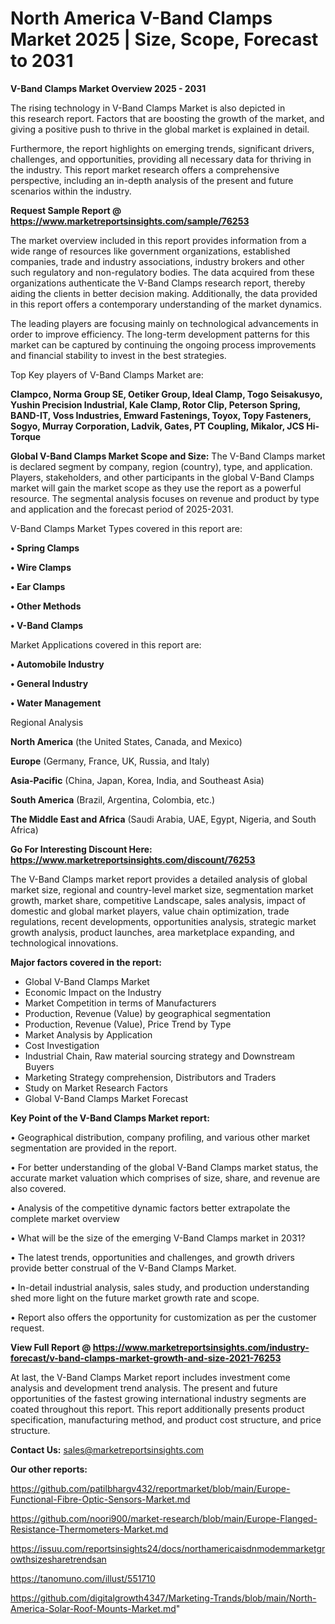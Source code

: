 # North America V-Band Clamps Market 2025 | Size, Scope, Forecast to 2031

<Strong> V-Band Clamps Market Overview 2025 - 2031</strong>

The rising technology in V-Band Clamps Market is also depicted in this research report. Factors that are boosting the growth of the market, and giving a positive push to thrive in the global market is explained in detail.

Furthermore, the report highlights on emerging trends, significant drivers, challenges, and opportunities, providing all necessary data for thriving in the industry. This report market research offers a comprehensive perspective, including an in-depth analysis of the present and future scenarios within the industry.

<strong>Request Sample Report @ <a href=https://www.marketreportsinsights.com/sample/76253>https://www.marketreportsinsights.com/sample/76253</a></strong>

The market overview included in this report provides information from a wide range of resources like government organizations, established companies, trade and industry associations, industry brokers and other such regulatory and non-regulatory bodies. The data acquired from these organizations authenticate the V-Band Clamps research report, thereby aiding the clients in better decision making. Additionally, the data provided in this report offers a contemporary understanding of the market dynamics.

The leading players are focusing mainly on technological advancements in order to improve efficiency. The long-term development patterns for this market can be captured by continuing the ongoing process improvements and financial stability to invest in the best strategies.

Top Key players of V-Band Clamps Market are:

<strong>Clampco, Norma Group SE, Oetiker Group, Ideal Clamp, Togo Seisakusyo, Yushin Precision Industrial, Kale Clamp, Rotor Clip, Peterson Spring, BAND-IT, Voss Industries, Emward Fastenings, Toyox, Topy Fasteners, Sogyo, Murray Corporation, Ladvik, Gates, PT Coupling, Mikalor, JCS Hi-Torque</strong>

<strong><b>Global V-Band Clamps Market Scope and Size:</b></strong>
The V-Band Clamps market is declared segment by company, region (country), type, and application. Players, stakeholders, and other participants in the global V-Band Clamps market will gain the market scope as they use the report as a powerful resource. The segmental analysis focuses on revenue and product by type and application and the forecast period of 2025-2031.

V-Band Clamps Market Types covered in this report are:

<strong>• Spring Clamps

• Wire Clamps

• Ear Clamps

• Other Methods

• V-Band Clamps</strong>

Market Applications covered in this report are:

<strong>• Automobile Industry

• General Industry

• Water Management</strong> 

Regional Analysis

<strong>North America</strong> (the United States, Canada, and Mexico)

<strong>Europe</strong> (Germany, France, UK, Russia, and Italy)

<strong>Asia-Pacific</strong> (China, Japan, Korea, India, and Southeast Asia)

<strong>South America</strong> (Brazil, Argentina, Colombia, etc.)

<strong>The Middle East and Africa</strong> (Saudi Arabia, UAE, Egypt, Nigeria, and South Africa)

<strong>Go For Interesting Discount Here: <a href=https://www.marketreportsinsights.com/discount/76253>https://www.marketreportsinsights.com/discount/76253</a></strong>

The V-Band Clamps market report provides a detailed analysis of global market size, regional and country-level market size, segmentation market growth, market share, competitive Landscape, sales analysis, impact of domestic and global market players, value chain optimization, trade regulations, recent developments, opportunities analysis, strategic market growth analysis, product launches, area marketplace expanding, and technological innovations.

<strong><b>Major factors covered in the report:</b></strong>
<ul>
  <li>Global V-Band Clamps Market </li>
  <li>Economic Impact on the Industry</li>
  <li>Market Competition in terms of Manufacturers</li>
  <li>Production, Revenue (Value) by geographical segmentation</li>
  <li>Production, Revenue (Value), Price Trend by Type</li>
  <li>Market Analysis by Application</li>
  <li>Cost Investigation</li>
  <li>Industrial Chain, Raw material sourcing strategy and Downstream Buyers</li>
  <li>Marketing Strategy comprehension, Distributors and Traders</li>
  <li>Study on Market Research Factors</li>
  <li>Global V-Band Clamps Market Forecast</li>
</ul>

<strong><b>Key Point of the V-Band Clamps Market report:</b></strong>

• Geographical distribution, company profiling, and various other market segmentation are provided in the report.

• For better understanding of the global V-Band Clamps market status, the accurate market valuation which comprises of size, share, and revenue are also covered.

• Analysis of the competitive dynamic factors better extrapolate the complete market overview

• What will be the size of the emerging V-Band Clamps market in 2031?

• The latest trends, opportunities and challenges, and growth drivers provide better construal of the V-Band Clamps Market.

• In-detail industrial analysis, sales study, and production understanding shed more light on the future market growth rate and scope.

• Report also offers the opportunity for customization as per the customer request.

<strong><b>View Full Report @ <a href=https://www.marketreportsinsights.com/industry-forecast/v-band-clamps-market-growth-and-size-2021-76253>https://www.marketreportsinsights.com/industry-forecast/v-band-clamps-market-growth-and-size-2021-76253</a></b></strong>


At last, the V-Band Clamps Market report includes investment come analysis and development trend analysis. The present and future opportunities of the fastest growing international industry segments are coated throughout this report. This report additionally presents product specification, manufacturing method, and product cost structure, and price structure.

<strong>Contact Us:</strong>
sales@marketreportsinsights.com

<strong>Our other reports:</strong>

<a href=https://github.com/patilbhargv432/reportmarket/blob/main/Europe-Functional-Fibre-Optic-Sensors-Market.md>https://github.com/patilbhargv432/reportmarket/blob/main/Europe-Functional-Fibre-Optic-Sensors-Market.md</a>

<a href=https://github.com/noori900/market-research/blob/main/Europe-Flanged-Resistance-Thermometers-Market.md>https://github.com/noori900/market-research/blob/main/Europe-Flanged-Resistance-Thermometers-Market.md</a>

<a href=https://issuu.com/reportsinsights24/docs/northamericaisdnmodemmarketgrowthsizesharetrendsan>https://issuu.com/reportsinsights24/docs/northamericaisdnmodemmarketgrowthsizesharetrendsan</a>

<a href=https://tanomuno.com/illust/551710>https://tanomuno.com/illust/551710</a>

<a href=https://github.com/digitalgrowth4347/Marketing-Trands/blob/main/North-America-Solar-Roof-Mounts-Market.md>https://github.com/digitalgrowth4347/Marketing-Trands/blob/main/North-America-Solar-Roof-Mounts-Market.md</a>"
